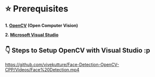 # ⭐ Prerequisites

**1. [OpenCV](https://opencv.org/releases/) (Open Computer Vision)**

**2. [Microsoft Visual Studio](https://visualstudio.microsoft.com/downloads/)**

## 👇 Steps to Setup OpenCV with Visual Studio :p

https://github.com/vivekutture/Face-Detection-OpenCV-CPP/Videos/Face%20Detection.mp4
